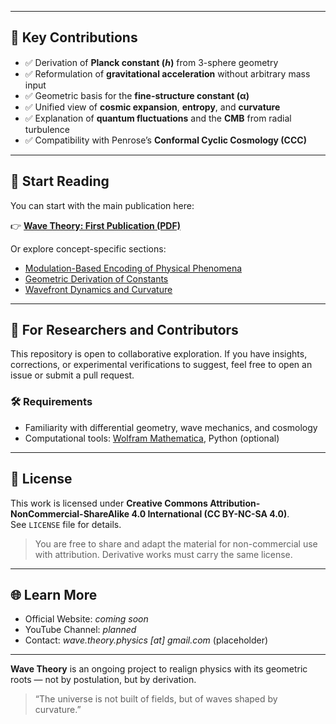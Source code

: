 
---

## 🔬 Key Contributions

- ✅ Derivation of **Planck constant (ℎ)** from 3-sphere geometry
- ✅ Reformulation of **gravitational acceleration** without arbitrary mass input
- ✅ Geometric basis for the **fine-structure constant (α)**
- ✅ Unified view of **cosmic expansion**, **entropy**, and **curvature**
- ✅ Explanation of **quantum fluctuations** and the **CMB** from radial turbulence
- ✅ Compatibility with Penrose’s **Conformal Cyclic Cosmology (CCC)**

---

## 📖 Start Reading

You can start with the main publication here:

👉 [**Wave Theory: First Publication (PDF)**](Wave%20Theory%20First%20Publication.pdf)

Or explore concept-specific sections:

- [Modulation-Based Encoding of Physical Phenomena](docs/modulation_encoding.md)
- [Geometric Derivation of Constants](derivations/constants_geometry.md)
- [Wavefront Dynamics and Curvature](docs/wavefront_dynamics.md)

---

## 🧠 For Researchers and Contributors

This repository is open to collaborative exploration. If you have insights, corrections, or experimental verifications to suggest, feel free to open an issue or submit a pull request.

### 🛠 Requirements

- Familiarity with differential geometry, wave mechanics, and cosmology
- Computational tools: [Wolfram Mathematica](https://www.wolfram.com/mathematica/), Python (optional)

---

## 📜 License

This work is licensed under **Creative Commons Attribution-NonCommercial-ShareAlike 4.0 International (CC BY-NC-SA 4.0)**.  
See `LICENSE` file for details.

> You are free to share and adapt the material for non-commercial use with attribution. Derivative works must carry the same license.

---

## 🌐 Learn More

- Official Website: *coming soon*
- YouTube Channel: *planned*
- Contact: *wave.theory.physics [at] gmail.com* (placeholder)

---

**Wave Theory** is an ongoing project to realign physics with its geometric roots — not by postulation, but by derivation.

> “The universe is not built of fields, but of waves shaped by curvature.”

